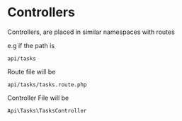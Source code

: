 # Controllers

Controllers, are placed in similar namespaces with routes 

e.g if the path is

``api/tasks``

Route file will be

``api/tasks/tasks.route.php``

Controller File will be

``Api\Tasks\TasksController``


